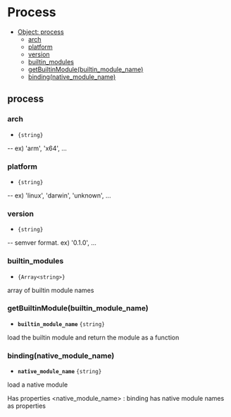 Process
=======

* [Object: process]()
  * [arch]()
  * [platform]()
  * [version]()
  * [builtin_modules]()
  * [getBuiltinModule(builtin_module_name)]()
  * [binding(native_module_name)]()

## process


### arch

* `{string}`

-- ex) 'arm', 'x64', ...

### platform

* `{string}`

-- ex) 'linux', 'darwin', 'unknown', ...

### version

* `{string}`

-- semver format. ex) '0.1.0', ...

### builtin_modules

* `{Array<string>}`

array of builtin module names

### getBuiltinModule(builtin_module_name)

* __`builtin_module_name`__ `{string}`

load the builtin module and return 
the module as a function

### binding(native_module_name)

* __`native_module_name`__ `{string}`

load a native module

Has properties  <native_module_name> : binding has native module names as properties
